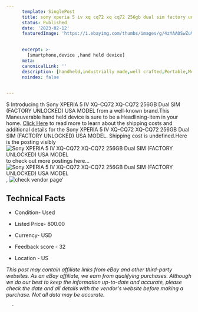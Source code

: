 ```yaml
---
      template: SinglePost
      title: sony xperia 5 iv xq cq72 xq cq72 256gb dual sim factory unlocked usa model
      status: Published
      date: '2023-02-12'
      featuredImage: 'https://i.ebayimg.com/thumbs/images/g/4zYAAOSwZuVj1XrO/s-l225.jpg'
       

      excerpt: >-
        [smartphone,device ,hand held device]
      meta:
      canonicalLink: ''
      description: [handheld,industrially made,well crafted,Portable,Mobile,Compact,Convenient,Lightweight,Maneuverable,Man-portable,Miniature,Carriable,Hand-held,Light,Holdable,Transportable,Mobile device,Pocket-sized,On-the-go,Wireless,Cordless,Compact size,Convenient size, smartphone,device ,hand held device]
      noindex: false
      

---
```

$
      Introducing th Sony XPERIA 5 IV XQ-CQ72 XQ-CQ72 256GB Dual SIM (FACTORY UNLOCKED) USA MODEL from a well-known brand.This Maneuverable hand held device is sure to be a Headlining-item in your home. [Click Here](https://www.ebay.com/itm/165905976305?hash=item26a0c44bf1%3Ag%3A4zYAAOSwZuVj1XrO&mkevt=1&mkcid=1&mkrid=711-53200-19255-0&campid=%253CePNCampaignId%253E&customid=%253CreferenceId%253E&toolid=10049) to read more to learn about the shipping costs and additional details for the Sony XPERIA 5 IV XQ-CQ72 XQ-CQ72 256GB Dual SIM (FACTORY UNLOCKED) USA MODEL. Shipping cost is undefined.Here is the posting visibly ![Sony XPERIA 5 IV XQ-CQ72 XQ-CQ72 256GB Dual SIM (FACTORY UNLOCKED) USA MODEL](https://i.ebayimg.com/thumbs/images/g/4zYAAOSwZuVj1XrO/s-l225.jpg) to check out more postings here... ![Sony XPERIA 5 IV XQ-CQ72 XQ-CQ72 256GB Dual SIM (FACTORY UNLOCKED) USA MODEL](https://i.ebayimg.com/images/g/4zYAAOSwZuVj1XrO/s-l1600.jpg), ![check vendor page](https://origin-galleryplus.ebayimg.com/ws/web/165905976305_2_0_1/225x225.jpg,https://origin-galleryplus.ebayimg.com/ws/web/165905976305_3_0_1/225x225.jpg,https://origin-galleryplus.ebayimg.com/ws/web/165905976305_4_0_1/225x225.jpg,https://origin-galleryplus.ebayimg.com/ws/web/165905976305_5_0_1/225x225.jpg,https://origin-galleryplus.ebayimg.com/ws/web/165905976305_6_0_1/225x225.jpg,https://origin-galleryplus.ebayimg.com/ws/web/165905976305_7_0_1/225x225.jpg)'

      

 ## Technical Facts 



     
      

 - Condition- Used 


      

 - Listed Price- 800.00 


      

 - Currency- USD 


      

 - Feedback score - 32 


      

 - Location - US 


      
      

 *_This post may contain affiliate links from eBay and other third-party websites. As an eBay affiliate, we earn from qualifying purchases. Although we do our best to keep the information up-to-date and accurate, please check the date and all details with the vendor's website before making a purchase. Not all data may be accurate._*




      -
